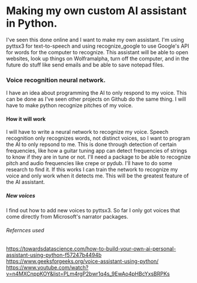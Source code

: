 # Making my own custom AI assistant in Python.

I've seen this done online and I want to make my own assistant. I'm using pyttsx3 for text-to-speech and using recognize_google to use Google's API  for words for the computer to recognize. This assistant will be able to open websites, look up things on Wolframalpha, turn off the computer, and in the future do stuff like send emails and be able to save notepad files.

### Voice recognition neural network.
I have an idea about programming the AI to only respond to my voice. This can be done as I've seen other projects on Github do the same thing. I will have to make python recognize pitches of my voice.

#### How it will work
I will have to write a neural network to recognize my voice. Speech recognition only recognizes words, not distinct voices, so I want to program the AI to only repsond to me. This is done through detection of certain frequencies, like how a guitar tuning app can detect frequencies of strings to know if they are in tune or not. I'll need a package to be able to recognize pitch and audio frequencies like crepe or pydub. 
I'll have to do some research to find it. If this works I can train the network to recognize my voice and only work when it detects me. This will be the greatest feature of the AI assistant.

##### New voices
I find out how to add new voices to pyttsx3. So far I only got voices that come directly from Microsoft's narrator packages.

###### Refernces used
https://towardsdatascience.com/how-to-build-your-own-ai-personal-assistant-using-python-f57247b4494b
https://www.geeksforgeeks.org/voice-assistant-using-python/
https://www.youtube.com/watch?v=n4MXCnppKOY&list=PLm4rgP2bwr1q4s_9EwAo4pHBcYxsBRPKs

